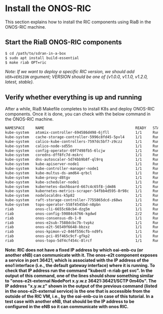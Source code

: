 # Install the ONOS-RIC

This section explains how to install the RIC components using RiaB in the ONOS-RIC machine.

## Start the RiaB ONOS-RIC components

```bash
$ cd /path/to/sdran-in-a-box
$ sudo apt install build-essential
$ make riab OPT=ric
```

*Note: If we want to deploy a specific RIC version, we should add `VER=VERSION` argument; VERSION should be one of {v1.0.0, v1.1.0, v1.2.0, latest, stable}.*

## Verify whether everything is up and running
After a while, RiaB Makefile completes to install K8s and deploy ONOS-RIC components.
Once it is done, you can check with the below command in the ONOS-RIC machine.

```bash
NAMESPACE     NAME                                          READY   STATUS     RESTARTS   AGE
kube-system   atomix-controller-694586d498-6jfll            1/1     Running    0          12m
kube-system   cache-storage-controller-5996c8fd45-5pvl4     1/1     Running    0          12m
kube-system   calico-kube-controllers-7597dc5bf7-z9czz      1/1     Running    0          14m
kube-system   calico-node-sd55n                             1/1     Running    0          14m
kube-system   config-operator-69f7498fb5-6lcjw              1/1     Running    0          11m
kube-system   coredns-dff8fc7d-mskrc                        1/1     Running    0          14m
kube-system   dns-autoscaler-5d74bb9b8f-ql9rq               1/1     Running    0          14m
kube-system   kube-apiserver-node1                          1/1     Running    0          13m
kube-system   kube-controller-manager-node1                 1/1     Running    0          13m
kube-system   kube-multus-ds-amd64-qrbcl                    1/1     Running    0          14m
kube-system   kube-proxy-d8tgv                              1/1     Running    0          14m
kube-system   kube-scheduler-node1                          1/1     Running    0          13m
kube-system   kubernetes-dashboard-667c4c65f8-jdm86         1/1     Running    0          14m
kube-system   kubernetes-metrics-scraper-54fbb4d595-8r98c   1/1     Running    0          14m
kube-system   nodelocaldns-k5p82                            1/1     Running    0          14m
kube-system   raft-storage-controller-7755865dcd-z68ws      1/1     Running    0          12m
kube-system   topo-operator-558f4545bd-n8pbn                1/1     Running    0          11m
riab          onos-cli-6655c68cb4-dzg5m                     1/1     Running    0          10m
riab          onos-config-59884c6766-kgdwd                  2/2     Running    0          10m
riab          onos-consensus-db-1-0                         1/1     Running    0          10m
riab          onos-e2sub-7588dcbc7b-tvpkz                   1/1     Running    0          10m
riab          onos-e2t-56549f6648-bbzxz                     1/1     Running    0          10m
riab          onos-kpimon-v2-846f556cfb-nd9fs               1/1     Running    0          10m
riab          onos-pci-85f465c9cf-gfkp2                     1/1     Running    0          10m
riab          onos-topo-5df4cf454c-8lrcf                    1/1     Running    0          10m
```

**Note: RIC does not have a fixed IP address by which oai-enb-cu (or another eNB) can communicate with it. The onos-e2t component exposes a service in port 36421, which is associated with the IP address of the eno1 interface (i.e., the default gateway interface) where it is running. To check that IP address run the command "kubectl -n riab get svc". In the output of this command, one of the lines should show something similar to "onos-e2t-external        NodePort    x.y.w.z   <none>        36421:36421/SCTP             0m40s". The IP address "x.y.w.z" shown in the output of the previous command (listed in the onos-e2t-external service) is the one that is accessible from the outside of the RIC VM, i.e., by the oai-enb-cu in case of this tutorial. In a test case with another eNB, that should be the IP address to be configured in the eNB so it can communicate with onos RIC.**